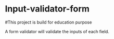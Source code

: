 # Input-validator-form

#This project is build for education purpose

A form validator will validate the inputs of each field. 
